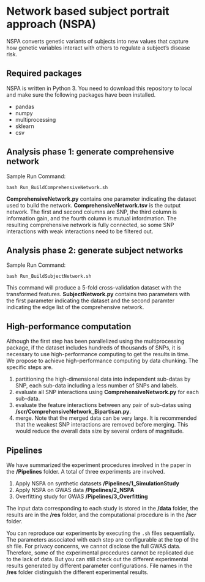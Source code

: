 # Network based subject portrait approach (NSPA)
NSPA converts genetic variants of subjects into new values that capture how genetic variables interact with others to regulate a subject’s disease risk. 
## Required packages
NSPA is written in Python 3. You need to download this repository to local and make sure the following packages have been installed.
* pandas
* numpy
* multiprocessing
* sklearn
* csv
## Analysis phase 1: generate comprehensive network
Sample Run Command:
```
bash Run_BuildComprehensiveNetwork.sh
```
**ComprehensiveNetwork.py** contains one parameter indicating the dataset used to build the network. **ComprehensiveNetwork.tsv** is the output network. The first and second columns are SNP, the third column is information gain, and the fourth column is mutual infordmation. The resulting comprehensive network is fully connected, so some SNP interactions with weak interactions need to be filtered out.
## Analysis phase 2: generate subject networks
Sample Run Command:
```
bash Run_BuildSubjectNetwork.sh
```
This command will produce a 5-fold cross-validation dataset with the transformed features. **SubjectNetwork.py** contains two parameters with the first parameter indicating the dataset and the second paramter indicating the edge list of the comprehensive network. 
## High-performance computation
Although the first step has been parallelized using the multiprocessing package, if the dataset includes hundreds of thousands of SNPs, it is necessary to use high-performance computing to get the results in time. We propose to achieve high-performance computing by data chunking.
The specific steps are.
1. partitioning the high-dimensional data into independent sub-datas by SNP, each sub-data including a less number of SNPs and labels.
2. evaluate all SNP interactions using **ComprehensiveNetwork.py** for each sub-data.
3. evaluate the feature interactions between any pair of sub-datas using **/scr/ComprehensiveNetwork_Bipartisan.py**.
4. merge.
Note that the merged data can be very large. It is recommended that the weakest SNP interactions are removed before merging. This would reduce the overall data size by several orders of magnitude.
## Pipelines
We have summarized the experiment procedures involved in the paper in the **/Pipelines** folder. A total of three experiments are involved.
1. Apply NSPA on synthetic datasets **/Pipelines/1_SimulationStudy**
2. Apply NSPA on GWAS data **/Pipelines/2_NSPA**
3. Overfitting study for GWAS **/Pipelines/3_Overfitting**

The input data corresponding to each study is stored in the **/data** folder, the results are in the **/res** folder, and the computational procedure is in the **/scr** folder.

You can reproduce our experiments by executing the `.sh` files sequentially. The parameters associated with each step are configurable at the top of the sh file. For privacy concerns, we cannot disclose the full GWAS data. Therefore, some of the experimental procedures cannot be replicated due to the lack of data. But you can still check out the different experimental results generated by different parameter configurations. File names in the **/res** folder distinguish the different experimental results.